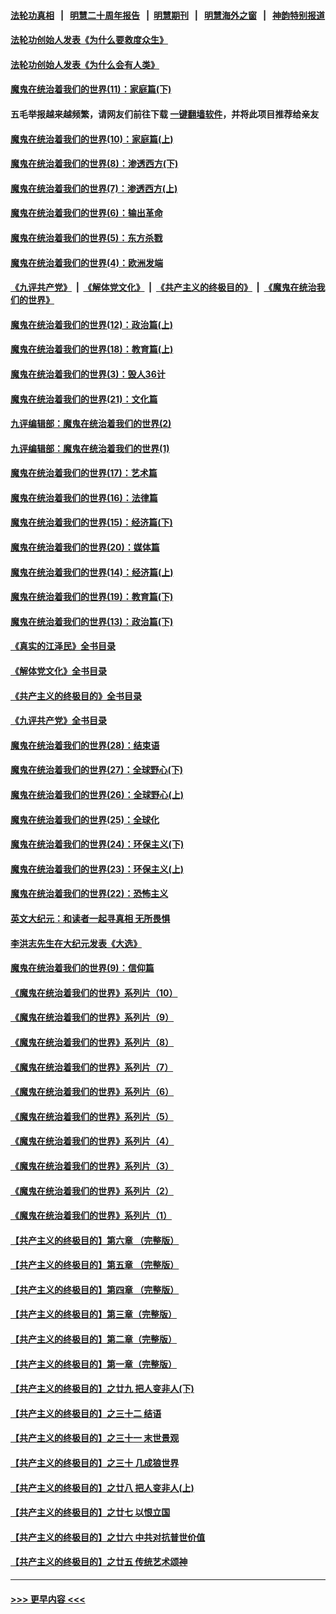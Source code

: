 #### [法轮功真相](https://github.com/gfw-breaker/truth/blob/master/README.md?t=0) &nbsp;&nbsp;|&nbsp;&nbsp; [明慧二十周年报告](https://github.com/gfw-breaker/mh-reports/blob/master/README.md?t=0) &nbsp;&nbsp;|&nbsp;&nbsp;[明慧期刊](https://github.com/gfw-breaker/mh-qikan) &nbsp;&nbsp;|&nbsp;&nbsp; [明慧海外之窗](https://github.com/gfw-breaker/mh-news/blob/master/README.md?t=0) &nbsp;&nbsp;|&nbsp;&nbsp; [神韵特别报道](https://github.com/gfw-breaker/mh-news/blob/master/shenyun.md?t=0)
#### [法轮功创始人发表《为什么要救度众生》](../pages/nsc422/n13975246.md?t=05021243) 
#### [法轮功创始人发表《为什么会有人类》](../pages/nsc422/n13912117.md?t=05021243) 
#### [魔鬼在统治着我们的世界(11)：家庭篇(下)](../pages/nsc422/n10440961.md?t=05021243) 
#### 五毛举报越来越频繁，请网友们前往下载 [一键翻墙软件](https://github.com/gfw-breaker/ssr-accounts)，并将此项目推荐给亲友
#### [魔鬼在统治着我们的世界(10)：家庭篇(上)](../pages/nsc422/n10435448.md?t=05021243) 
#### [魔鬼在统治着我们的世界(8)：渗透西方(下)](../pages/nsc422/n10429603.md?t=05021243) 
#### [魔鬼在统治着我们的世界(7)：渗透西方(上)](../pages/nsc422/n10426013.md?t=05021243) 
#### [魔鬼在统治着我们的世界(6)：输出革命](../pages/nsc422/n10421536.md?t=05021243) 
#### [魔鬼在统治着我们的世界(5)：东方杀戮](../pages/nsc422/n10417707.md?t=05021243) 
#### [魔鬼在统治着我们的世界(4)：欧洲发端](../pages/nsc422/n10414890.md?t=05021243) 
#### [《九评共产党》](https://github.com/begood0513/9ping.md/blob/master/README.md) &nbsp;|&nbsp; [《解体党文化》](../../../../jtdwh.md/blob/master/README.md)  &nbsp;|&nbsp; [《共产主义的终极目的》](../../../../gczydzjmd.md/blob/master/README.md) &nbsp;|&nbsp; [《魔鬼在统治我们的世界》](../../../../mgztzwmdsj.md/blob/master/README.md) 
#### [魔鬼在统治着我们的世界(12)：政治篇(上)](../pages/nsc422/n10444576.md?t=05021243) 
#### [魔鬼在统治着我们的世界(18)：教育篇(上)](../pages/nsc422/n10526970.md?t=05021243) 
#### [魔鬼在统治着我们的世界(3)：毁人36计](../pages/nsc422/n10411583.md?t=05021243) 
#### [魔鬼在统治着我们的世界(21)：文化篇](../pages/nsc422/n10597706.md?t=05021243) 
#### [九评编辑部：魔鬼在统治着我们的世界(2)](../pages/nsc422/n10410036.md?t=05021243) 
#### [九评编辑部：魔鬼在统治着我们的世界(1)](../pages/nsc422/n10406825.md?t=05021243) 
#### [魔鬼在统治着我们的世界(17)：艺术篇](../pages/nsc422/n10499093.md?t=05021243) 
#### [魔鬼在统治着我们的世界(16)：法律篇](../pages/nsc422/n10485969.md?t=05021243) 
#### [魔鬼在统治着我们的世界(15)：经济篇(下)](../pages/nsc422/n10469975.md?t=05021243) 
#### [魔鬼在统治着我们的世界(20)：媒体篇](../pages/nsc422/n10586579.md?t=05021243) 
#### [魔鬼在统治着我们的世界(14)：经济篇(上)](../pages/nsc422/n10457370.md?t=05021243) 
#### [魔鬼在统治着我们的世界(19)：教育篇(下)](../pages/nsc422/n10564808.md?t=05021243) 
#### [魔鬼在统治着我们的世界(13)：政治篇(下)](../pages/nsc422/n10448270.md?t=05021243) 
#### [《真实的江泽民》全书目录](../pages/nsc422/n13721399.md?t=05021243) 
#### [《解体党文化》全书目录](../pages/nsc422/n13721157.md?t=05021243) 
#### [《共产主义的终极目的》全书目录](../pages/nsc422/n13721048.md?t=05021243) 
#### [《九评共产党》全书目录](../pages/nsc422/n13708085.md?t=05021243) 
#### [魔鬼在统治着我们的世界(28)：结束语](../pages/nsc422/n10936246.md?t=05021243) 
#### [魔鬼在统治着我们的世界(27)：全球野心(下)](../pages/nsc422/n10928319.md?t=05021243) 
#### [魔鬼在统治着我们的世界(26)：全球野心(上)](../pages/nsc422/n10900318.md?t=05021243) 
#### [魔鬼在统治着我们的世界(25)：全球化](../pages/nsc422/n10788205.md?t=05021243) 
#### [魔鬼在统治着我们的世界(24)：环保主义(下)](../pages/nsc422/n10695307.md?t=05021243) 
#### [魔鬼在统治着我们的世界(23)：环保主义(上)](../pages/nsc422/n10688613.md?t=05021243) 
#### [魔鬼在统治着我们的世界(22)：恐怖主义](../pages/nsc422/n10614727.md?t=05021243) 
#### [英文大纪元：和读者一起寻真相 无所畏惧](../pages/nsc422/n12542027.md?t=05021243) 
#### [李洪志先生在大纪元发表《大选》](../pages/nsc422/n12534746.md?t=05021243) 
#### [魔鬼在统治着我们的世界(9)：信仰篇](../pages/nsc422/n10432159.md?t=05021243) 
#### [《魔鬼在统治着我们的世界》系列片（10）](../pages/nsc422/n12292670.md?t=05021243) 
#### [《魔鬼在统治着我们的世界》系列片（9）](../pages/nsc422/n12290859.md?t=05021243) 
#### [《魔鬼在统治着我们的世界》系列片（8）](../pages/nsc422/n12287445.md?t=05021243) 
#### [《魔鬼在统治着我们的世界》系列片（7）](../pages/nsc422/n12283425.md?t=05021243) 
#### [《魔鬼在统治着我们的世界》系列片（6）](../pages/nsc422/n12282314.md?t=05021243) 
#### [《魔鬼在统治着我们的世界》系列片（5）](../pages/nsc422/n12281419.md?t=05021243) 
#### [《魔鬼在统治着我们的世界》系列片（4）](../pages/nsc422/n12274024.md?t=05021243) 
#### [《魔鬼在统治着我们的世界》系列片（3）](../pages/nsc422/n12271322.md?t=05021243) 
#### [《魔鬼在统治着我们的世界》系列片（2）](../pages/nsc422/n12269049.md?t=05021243) 
#### [《魔鬼在统治着我们的世界》系列片（1）](../pages/nsc422/n12267575.md?t=05021243) 
#### [【共产主义的终极目的】第六章 （完整版）](../pages/nsc422/n11428913.md?t=05021243) 
#### [【共产主义的终极目的】第五章 （完整版）](../pages/nsc422/n11428912.md?t=05021243) 
#### [【共产主义的终极目的】第四章 （完整版）](../pages/nsc422/n11428907.md?t=05021243) 
#### [【共产主义的终极目的】第三章（完整版）](../pages/nsc422/n11428848.md?t=05021243) 
#### [【共产主义的终极目的】第二章（完整版）](../pages/nsc422/n11428831.md?t=05021243) 
#### [【共产主义的终极目的】第一章（完整版）](../pages/nsc422/n11417651.md?t=05021243) 
#### [【共产主义的终极目的】之廿九 把人变非人(下)](../pages/nsc422/n11344140.md?t=05021243) 
#### [【共产主义的终极目的】之三十二 结语](../pages/nsc422/n11360535.md?t=05021243) 
#### [【共产主义的终极目的】之三十一 末世景观](../pages/nsc422/n11351129.md?t=05021243) 
#### [【共产主义的终极目的】之三十 几成狼世界](../pages/nsc422/n11348280.md?t=05021243) 
#### [【共产主义的终极目的】之廿八 把人变非人(上)](../pages/nsc422/n11340492.md?t=05021243) 
#### [【共产主义的终极目的】之廿七 以恨立国](../pages/nsc422/n11336944.md?t=05021243) 
#### [【共产主义的终极目的】之廿六 中共对抗普世价值](../pages/nsc422/n11324785.md?t=05021243) 
#### [【共产主义的终极目的】之廿五 传统艺术颂神](../pages/nsc422/n11296396.md?t=05021243) 

----
#### [ >>> 更早内容 <<< ](../indexes/nsc422-earlier.md)
